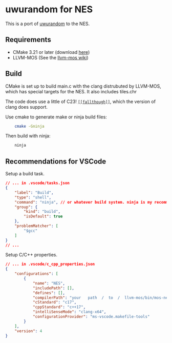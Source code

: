 # uwurandom for NES

This is a port of [uwurandom](https://github.com/valadaptive/uwurandom) to the NES.

## Requirements

- CMake 3.21 or later (download [here](https://cmake.org/download/))
- LLVM-MOS (See the [llvm-mos wiki](https://llvm-mos.org/wiki/Welcome))

## Build

CMake is set up to build main.c with the clang distrubuted by LLVM-MOS, which has special targets for the NES. It also includes tiles.chr

The code does use a little of C23! [`[[fallthough]]`](https://en.cppreference.com/w/c/language/attributes/fallthrough), which the version of clang does support.

Use cmake to generate make or ninja build files:

```sh
    cmake -Gninja
```

Then build with ninja:

```sh
    ninja
```

## Recommendations for VSCode

Setup a build task.

```json
// ... in .vscode/tasks.json
{
    "label": "Build",
    "type": "shell",
    "command": "ninja", // or whatever build system. ninja is my recommendation
    "group": {
        "kind": "build",
        "isDefault": true
    },
    "problemMatcher": [
        "$gcc"
    ]
}
// ...
```

Setup C/C++ properties.

```json
// ... in .vscode/c_cpp_properties.json
{
    "configurations": [
        {
            "name": "NES",
            "includePath": [],
            "defines": [],
            "compilerPath": "your   path  /  to  /  llvm-mos/bin/mos-nes-cnrom-clang.bat",
            "cStandard": "c17",
            "cppStandard": "c++17",
            "intelliSenseMode": "clang-x64",
            "configurationProvider": "ms-vscode.makefile-tools"
        }
    ],
    "version": 4
}